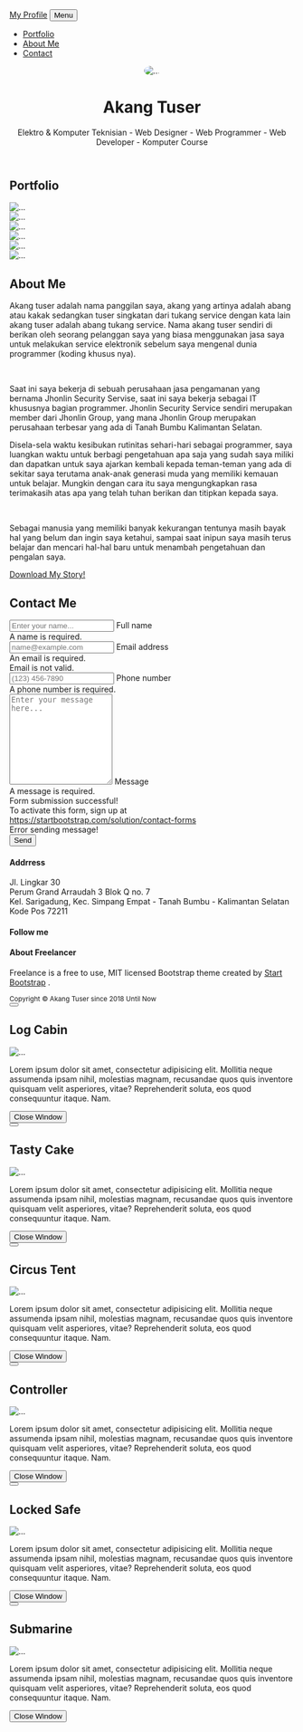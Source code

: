 <!DOCTYPE html>
<html lang="en">

<head>
    <meta charset="utf-8" />
    <meta name="viewport" content="width=device-width, initial-scale=1, shrink-to-fit=no" />
    <meta name="description" content="" />
    <meta name="author" content="" />
    <title>Akang Tuser</title>
    <!-- Favicon-->
    <link rel="icon" type="image/x-icon" href="dist/assets/favicon.ico" />
    <!-- Font Awesome icons (free version)-->
    <script src="https://use.fontawesome.com/releases/v5.15.4/js/all.js" crossorigin="anonymous"></script>
    <!-- Google fonts-->
    <link href="https://fonts.googleapis.com/css?family=Montserrat:400,700" rel="stylesheet" type="text/css" />
    <link href="https://fonts.googleapis.com/css?family=Lato:400,700,400italic,700italic" rel="stylesheet"
        type="text/css" />
    <!-- Core theme CSS (includes Bootstrap)-->
    <link href="dist/css/styles.css" rel="stylesheet" />
</head>

<body id="page-top">
    <!-- Navigation-->
    <nav class="navbar navbar-expand-lg bg-secondary text-uppercase fixed-top" id="mainNav">
        <div class="container">
            <a class="navbar-brand" href="#page-top">My Profile</a>
            <button class="navbar-toggler text-uppercase font-weight-bold bg-primary text-white rounded" type="button"
                data-bs-toggle="collapse" data-bs-target="#navbarResponsive" aria-controls="navbarResponsive"
                aria-expanded="false" aria-label="Toggle navigation">
                Menu
                <i class="fas fa-bars"></i>
            </button>
            <div class="collapse navbar-collapse" id="navbarResponsive">
                <ul class="navbar-nav ms-auto">
                    <li class="nav-item mx-0 mx-lg-1"><a class="nav-link py-3 px-0 px-lg-3 rounded"
                            href="#portfolio">Portfolio</a></li>
                    <li class="nav-item mx-0 mx-lg-1"><a class="nav-link py-3 px-0 px-lg-3 rounded" href="#about">About
                            Me</a></li>
                    <li class="nav-item mx-0 mx-lg-1"><a class="nav-link py-3 px-0 px-lg-3 rounded"
                            href="#contact">Contact</a></li>
                </ul>
            </div>
        </div>
    </nav>
    <!-- Masthead-->
    <header class="masthead bg-primary text-white text-center">
        <div class="container d-flex align-items-center flex-column">
            <!-- Masthead Avatar Image-->
            <img class="masthead-avatar mb-5" src="dist/assets/img/profile.jpeg" style="border-radius: 50%;"
                alt="..." />
            <!-- Masthead Heading-->
            <h1 class="masthead-heading text-uppercase mb-0">Akang Tuser</h1>
            <!-- Icon Divider-->
            <div class="divider-custom divider-light">
                <div class="divider-custom-line"></div>
                <div class="divider-custom-icon"><i class="fas fa-star"></i></div>
                <div class="divider-custom-line"></div>
            </div>
            <!-- Masthead Subheading-->
            <p class="masthead-subheading font-weight-light mb-0">Elektro & Komputer Teknisian - Web Designer - Web
                Programmer -
                Web Developer - Komputer Course</p>
        </div>
    </header>
    <!-- Portfolio Section-->
    <section class="page-section portfolio" id="portfolio">
        <div class="container">
            <!-- Portfolio Section Heading-->
            <h2 class="page-section-heading text-center text-uppercase text-secondary mb-0">Portfolio</h2>
            <!-- Icon Divider-->
            <div class="divider-custom">
                <div class="divider-custom-line"></div>
                <div class="divider-custom-icon"><i class="fas fa-star"></i></div>
                <div class="divider-custom-line"></div>
            </div>
            <!-- Portfolio Grid Items-->
            <div class="row justify-content-center">
                <!-- Portfolio Item 1-->
                <div class="col-md-6 col-lg-4 mb-5">
                    <div class="portfolio-item mx-auto" data-bs-toggle="modal" data-bs-target="#portfolioModal1">
                        <div
                            class="portfolio-item-caption d-flex align-items-center justify-content-center h-100 w-100">
                            <div class="portfolio-item-caption-content text-center text-white"><i
                                    class="fas fa-plus fa-3x"></i></div>
                        </div>
                        <img class="img-fluid" src="dist/assets/img/portfolio/cabin.png" alt="..." />
                    </div>
                </div>
                <!-- Portfolio Item 2-->
                <div class="col-md-6 col-lg-4 mb-5">
                    <div class="portfolio-item mx-auto" data-bs-toggle="modal" data-bs-target="#portfolioModal2">
                        <div
                            class="portfolio-item-caption d-flex align-items-center justify-content-center h-100 w-100">
                            <div class="portfolio-item-caption-content text-center text-white"><i
                                    class="fas fa-plus fa-3x"></i></div>
                        </div>
                        <img class="img-fluid" src="dist/assets/img/portfolio/cake.png" alt="..." />
                    </div>
                </div>
                <!-- Portfolio Item 3-->
                <div class="col-md-6 col-lg-4 mb-5">
                    <div class="portfolio-item mx-auto" data-bs-toggle="modal" data-bs-target="#portfolioModal3">
                        <div
                            class="portfolio-item-caption d-flex align-items-center justify-content-center h-100 w-100">
                            <div class="portfolio-item-caption-content text-center text-white"><i
                                    class="fas fa-plus fa-3x"></i></div>
                        </div>
                        <img class="img-fluid" src="dist/assets/img/portfolio/circus.png" alt="..." />
                    </div>
                </div>
                <!-- Portfolio Item 4-->
                <div class="col-md-6 col-lg-4 mb-5 mb-lg-0">
                    <div class="portfolio-item mx-auto" data-bs-toggle="modal" data-bs-target="#portfolioModal4">
                        <div
                            class="portfolio-item-caption d-flex align-items-center justify-content-center h-100 w-100">
                            <div class="portfolio-item-caption-content text-center text-white"><i
                                    class="fas fa-plus fa-3x"></i></div>
                        </div>
                        <img class="img-fluid" src="dist/assets/img/portfolio/game.png" alt="..." />
                    </div>
                </div>
                <!-- Portfolio Item 5-->
                <div class="col-md-6 col-lg-4 mb-5 mb-md-0">
                    <div class="portfolio-item mx-auto" data-bs-toggle="modal" data-bs-target="#portfolioModal5">
                        <div
                            class="portfolio-item-caption d-flex align-items-center justify-content-center h-100 w-100">
                            <div class="portfolio-item-caption-content text-center text-white"><i
                                    class="fas fa-plus fa-3x"></i></div>
                        </div>
                        <img class="img-fluid" src="dist/assets/img/portfolio/safe.png" alt="..." />
                    </div>
                </div>
                <!-- Portfolio Item 6-->
                <div class="col-md-6 col-lg-4">
                    <div class="portfolio-item mx-auto" data-bs-toggle="modal" data-bs-target="#portfolioModal6">
                        <div
                            class="portfolio-item-caption d-flex align-items-center justify-content-center h-100 w-100">
                            <div class="portfolio-item-caption-content text-center text-white"><i
                                    class="fas fa-plus fa-3x"></i></div>
                        </div>
                        <img class="img-fluid" src="dist/assets/img/portfolio/submarine.png" alt="..." />
                    </div>
                </div>
            </div>
        </div>
    </section>
    <!-- About Section-->
    <section class="page-section bg-primary text-white mb-0" id="about">
        <div class="container">
            <!-- About Section Heading-->
            <h2 class="page-section-heading text-center text-uppercase text-white">About Me</h2>
            <!-- Icon Divider-->
            <div class="divider-custom divider-light">
                <div class="divider-custom-line"></div>
                <div class="divider-custom-icon"><i class="fas fa-star"></i></div>
                <div class="divider-custom-line"></div>
            </div>
            <!-- About Section Content-->
            <div class="row">
                <div class="col-lg-4 ms-auto">
                    <p class="lead">Akang tuser adalah nama panggilan saya, akang yang artinya adalah abang atau kakak sedangkan tuser singkatan dari tukang service dengan kata lain akang tuser adalah abang tukang service. Nama akang tuser sendiri di berikan oleh seorang pelanggan saya yang biasa menggunakan jasa saya untuk melakukan service elektronik sebelum saya mengenal dunia programmer (koding khusus nya). </p>
                    <br>
                    <p class="lead">Saat ini saya bekerja di sebuah perusahaan jasa pengamanan yang bernama Jhonlin Security Servise, saat ini saya bekerja sebagai IT khususnya bagian programmer. Jhonlin Security Service sendiri merupakan member dari Jhonlin Group, yang mana Jhonlin Group merupakan perusahaan terbesar yang ada di Tanah Bumbu Kalimantan Selatan.
                    </p>
                </div>
                <div class="col-lg-4 me-auto">
                    <p class="lead">Disela-sela waktu kesibukan rutinitas sehari-hari sebagai programmer, saya luangkan waktu untuk berbagi pengetahuan apa saja yang sudah saya miliki dan dapatkan untuk saya ajarkan kembali kepada teman-teman yang ada di sekitar saya terutama anak-anak generasi muda yang memiliki kemauan untuk belajar. Mungkin dengan cara itu saya mengungkapkan rasa terimakasih atas apa yang telah tuhan berikan dan titipkan kepada saya.</p>
                    <br>
                    <p class="lead">Sebagai manusia yang memiliki banyak kekurangan tentunya masih bayak hal yang belum dan ingin saya ketahui, sampai saat inipun saya masih terus belajar dan mencari hal-hal baru untuk menambah pengetahuan dan pengalan saya.
                </div>
            </div>
            <!-- About Section Button-->
            <div class="text-center mt-4">
                <a class="btn btn-xl btn-outline-light" href="#">
                    <i class="fas fa-download me-2"></i>
                    Download My Story!
                </a>
            </div>
        </div>
    </section>
    <!-- Contact Section-->
    <section class="page-section" id="contact">
        <div class="container">
            <!-- Contact Section Heading-->
            <h2 class="page-section-heading text-center text-uppercase text-secondary mb-0">Contact Me</h2>
            <!-- Icon Divider-->
            <div class="divider-custom">
                <div class="divider-custom-line"></div>
                <div class="divider-custom-icon"><i class="fas fa-star"></i></div>
                <div class="divider-custom-line"></div>
            </div>
            <!-- Contact Section Form-->
            <div class="row justify-content-center">
                <div class="col-lg-8 col-xl-7">
                    <!-- * * * * * * * * * * * * * * *-->
                    <!-- * * SB Forms Contact Form * *-->
                    <!-- * * * * * * * * * * * * * * *-->
                    <!-- This form is pre-integrated with SB Forms.-->
                    <!-- To make this form functional, sign up at-->
                    <!-- https://startbootstrap.com/solution/contact-forms-->
                    <!-- to get an API token!-->
                    <form id="contactForm" data-sb-form-api-token="API_TOKEN">
                        <!-- Name input-->
                        <div class="form-floating mb-3">
                            <input class="form-control" id="name" type="text" placeholder="Enter your name..."
                                data-sb-validations="required" />
                            <label for="name">Full name</label>
                            <div class="invalid-feedback" data-sb-feedback="name:required">A name is required.</div>
                        </div>
                        <!-- Email address input-->
                        <div class="form-floating mb-3">
                            <input class="form-control" id="email" type="email" placeholder="name@example.com"
                                data-sb-validations="required,email" />
                            <label for="email">Email address</label>
                            <div class="invalid-feedback" data-sb-feedback="email:required">An email is required.</div>
                            <div class="invalid-feedback" data-sb-feedback="email:email">Email is not valid.</div>
                        </div>
                        <!-- Phone number input-->
                        <div class="form-floating mb-3">
                            <input class="form-control" id="phone" type="tel" placeholder="(123) 456-7890"
                                data-sb-validations="required" />
                            <label for="phone">Phone number</label>
                            <div class="invalid-feedback" data-sb-feedback="phone:required">A phone number is required.
                            </div>
                        </div>
                        <!-- Message input-->
                        <div class="form-floating mb-3">
                            <textarea class="form-control" id="message" type="text"
                                placeholder="Enter your message here..." style="height: 10rem"
                                data-sb-validations="required"></textarea>
                            <label for="message">Message</label>
                            <div class="invalid-feedback" data-sb-feedback="message:required">A message is required.
                            </div>
                        </div>
                        <!-- Submit success message-->
                        <!---->
                        <!-- This is what your users will see when the form-->
                        <!-- has successfully submitted-->
                        <div class="d-none" id="submitSuccessMessage">
                            <div class="text-center mb-3">
                                <div class="fw-bolder">Form submission successful!</div>
                                To activate this form, sign up at
                                <br />
                                <a
                                    href="https://startbootstrap.com/solution/contact-forms">https://startbootstrap.com/solution/contact-forms</a>
                            </div>
                        </div>
                        <!-- Submit error message-->
                        <!---->
                        <!-- This is what your users will see when there is-->
                        <!-- an error submitting the form-->
                        <div class="d-none" id="submitErrorMessage">
                            <div class="text-center text-danger mb-3">Error sending message!</div>
                        </div>
                        <!-- Submit Button-->
                        <button class="btn btn-primary btn-xl disabled" id="submitButton" type="submit">Send</button>
                    </form>
                </div>
            </div>
        </div>
    </section>
    <!-- Footer-->
    <footer class="footer text-center">
        <div class="container">
            <div class="row">
                <!-- Footer Location-->
                <div class="col-lg-4 mb-5 mb-lg-0">
                    <h4 class="text-uppercase mb-4">Addrress</h4>
                    <p class="lead mb-0">
                        Jl. Lingkar 30
                        <br />
                        Perum Grand Arraudah 3 Blok Q no. 7
                        <br />
                        Kel. Sarigadung, Kec. Simpang Empat - Tanah Bumbu - Kalimantan Selatan
                        <br />
                        Kode Pos 72211
                    </p>
                </div>
                <!-- Footer Social Icons-->
                <div class="col-lg-4 mb-5 mb-lg-0">
                    <h4 class="text-uppercase mb-4">Follow me</h4>
                    <a class="btn btn-outline-light btn-social mx-1" href="index.html"><i
                            class="fab fa-fw fa-facebook-f"></i></a>
                    <a class="btn btn-outline-light btn-social mx-1" href="index.html"><i
                            class="fab fa-fw fa-instagram"></i></a>
                    <a class="btn btn-outline-light btn-social mx-1" href="index.html"><i
                            class="fab fa-fw fa-whatsapp"></i></a>
                    <a class="btn btn-outline-light btn-social mx-1" href="index.html"><i
                            class="fab fa-fw fa-twitter"></i></a>
                    <a class="btn btn-outline-light btn-social mx-1" href="index.html"><i
                            class="fab fa-fw fa-linkedin-in"></i></a>
                    <a class="btn btn-outline-light btn-social mx-1" href="index.html"><i
                            class="fab fa-fw fa-dribbble"></i></a>
                    <a class="btn btn-outline-light btn-social mx-1" href="index.html"><i
                            class="fab fa-fw fa-github"></i></a>
                    <a class="btn btn-outline-light btn-social mx-1" href="index.html"><i
                            class="fab fa-fw fa-google-plus"></i></a>
                </div>
                <!-- Footer About Text-->
                <div class="col-lg-4">
                    <h4 class="text-uppercase mb-4">About Freelancer</h4>
                    <p class="lead mb-0">
                        Freelance is a free to use, MIT licensed Bootstrap theme created by
                        <a href="http://startbootstrap.com">Start Bootstrap</a>
                        .
                    </p>
                </div>
            </div>
        </div>
    </footer>
    <!-- Copyright Section-->
    <div class="copyright py-4 text-center text-white">
        <div class="container"><small>Copyright &copy; Akang Tuser since 2018 Until Now</small></div>
    </div>
    <!-- Portfolio Modals-->
    <!-- Portfolio Modal 1-->
    <div class="portfolio-modal modal fade" id="portfolioModal1" tabindex="-1" aria-labelledby="portfolioModal1"
        aria-hidden="true">
        <div class="modal-dialog modal-xl">
            <div class="modal-content">
                <div class="modal-header border-0"><button class="btn-close" type="button" data-bs-dismiss="modal"
                        aria-label="Close"></button></div>
                <div class="modal-body text-center pb-5">
                    <div class="container">
                        <div class="row justify-content-center">
                            <div class="col-lg-8">
                                <!-- Portfolio Modal - Title-->
                                <h2 class="portfolio-modal-title text-secondary text-uppercase mb-0">Log Cabin</h2>
                                <!-- Icon Divider-->
                                <div class="divider-custom">
                                    <div class="divider-custom-line"></div>
                                    <div class="divider-custom-icon"><i class="fas fa-star"></i></div>
                                    <div class="divider-custom-line"></div>
                                </div>
                                <!-- Portfolio Modal - Image-->
                                <img class="img-fluid rounded mb-5" src="dist/assets/img/portfolio/cabin.png"
                                    alt="..." />
                                <!-- Portfolio Modal - Text-->
                                <p class="mb-4">Lorem ipsum dolor sit amet, consectetur adipisicing elit. Mollitia neque
                                    assumenda ipsam nihil, molestias magnam, recusandae quos quis inventore quisquam
                                    velit asperiores, vitae? Reprehenderit soluta, eos quod consequuntur itaque. Nam.
                                </p>
                                <button class="btn btn-primary" href="index.html" data-bs-dismiss="modal">
                                    <i class="fas fa-times fa-fw"></i>
                                    Close Window
                                </button>
                            </div>
                        </div>
                    </div>
                </div>
            </div>
        </div>
    </div>
    <!-- Portfolio Modal 2-->
    <div class="portfolio-modal modal fade" id="portfolioModal2" tabindex="-1" aria-labelledby="portfolioModal2"
        aria-hidden="true">
        <div class="modal-dialog modal-xl">
            <div class="modal-content">
                <div class="modal-header border-0"><button class="btn-close" type="button" data-bs-dismiss="modal"
                        aria-label="Close"></button></div>
                <div class="modal-body text-center pb-5">
                    <div class="container">
                        <div class="row justify-content-center">
                            <div class="col-lg-8">
                                <!-- Portfolio Modal - Title-->
                                <h2 class="portfolio-modal-title text-secondary text-uppercase mb-0">Tasty Cake</h2>
                                <!-- Icon Divider-->
                                <div class="divider-custom">
                                    <div class="divider-custom-line"></div>
                                    <div class="divider-custom-icon"><i class="fas fa-star"></i></div>
                                    <div class="divider-custom-line"></div>
                                </div>
                                <!-- Portfolio Modal - Image-->
                                <img class="img-fluid rounded mb-5" src="dist/assets/img/portfolio/cake.png"
                                    alt="..." />
                                <!-- Portfolio Modal - Text-->
                                <p class="mb-4">Lorem ipsum dolor sit amet, consectetur adipisicing elit. Mollitia neque
                                    assumenda ipsam nihil, molestias magnam, recusandae quos quis inventore quisquam
                                    velit asperiores, vitae? Reprehenderit soluta, eos quod consequuntur itaque. Nam.
                                </p>
                                <button class="btn btn-primary" href="index.html" data-bs-dismiss="modal">
                                    <i class="fas fa-times fa-fw"></i>
                                    Close Window
                                </button>
                            </div>
                        </div>
                    </div>
                </div>
            </div>
        </div>
    </div>
    <!-- Portfolio Modal 3-->
    <div class="portfolio-modal modal fade" id="portfolioModal3" tabindex="-1" aria-labelledby="portfolioModal3"
        aria-hidden="true">
        <div class="modal-dialog modal-xl">
            <div class="modal-content">
                <div class="modal-header border-0"><button class="btn-close" type="button" data-bs-dismiss="modal"
                        aria-label="Close"></button></div>
                <div class="modal-body text-center pb-5">
                    <div class="container">
                        <div class="row justify-content-center">
                            <div class="col-lg-8">
                                <!-- Portfolio Modal - Title-->
                                <h2 class="portfolio-modal-title text-secondary text-uppercase mb-0">Circus Tent</h2>
                                <!-- Icon Divider-->
                                <div class="divider-custom">
                                    <div class="divider-custom-line"></div>
                                    <div class="divider-custom-icon"><i class="fas fa-star"></i></div>
                                    <div class="divider-custom-line"></div>
                                </div>
                                <!-- Portfolio Modal - Image-->
                                <img class="img-fluid rounded mb-5" src="dist/assets/img/portfolio/circus.png"
                                    alt="..." />
                                <!-- Portfolio Modal - Text-->
                                <p class="mb-4">Lorem ipsum dolor sit amet, consectetur adipisicing elit. Mollitia neque
                                    assumenda ipsam nihil, molestias magnam, recusandae quos quis inventore quisquam
                                    velit asperiores, vitae? Reprehenderit soluta, eos quod consequuntur itaque. Nam.
                                </p>
                                <button class="btn btn-primary" href="index.html" data-bs-dismiss="modal">
                                    <i class="fas fa-times fa-fw"></i>
                                    Close Window
                                </button>
                            </div>
                        </div>
                    </div>
                </div>
            </div>
        </div>
    </div>
    <!-- Portfolio Modal 4-->
    <div class="portfolio-modal modal fade" id="portfolioModal4" tabindex="-1" aria-labelledby="portfolioModal4"
        aria-hidden="true">
        <div class="modal-dialog modal-xl">
            <div class="modal-content">
                <div class="modal-header border-0"><button class="btn-close" type="button" data-bs-dismiss="modal"
                        aria-label="Close"></button></div>
                <div class="modal-body text-center pb-5">
                    <div class="container">
                        <div class="row justify-content-center">
                            <div class="col-lg-8">
                                <!-- Portfolio Modal - Title-->
                                <h2 class="portfolio-modal-title text-secondary text-uppercase mb-0">Controller</h2>
                                <!-- Icon Divider-->
                                <div class="divider-custom">
                                    <div class="divider-custom-line"></div>
                                    <div class="divider-custom-icon"><i class="fas fa-star"></i></div>
                                    <div class="divider-custom-line"></div>
                                </div>
                                <!-- Portfolio Modal - Image-->
                                <img class="img-fluid rounded mb-5" src="dist/assets/img/portfolio/game.png"
                                    alt="..." />
                                <!-- Portfolio Modal - Text-->
                                <p class="mb-4">Lorem ipsum dolor sit amet, consectetur adipisicing elit. Mollitia neque
                                    assumenda ipsam nihil, molestias magnam, recusandae quos quis inventore quisquam
                                    velit asperiores, vitae? Reprehenderit soluta, eos quod consequuntur itaque. Nam.
                                </p>
                                <button class="btn btn-primary" href="index.html" data-bs-dismiss="modal">
                                    <i class="fas fa-times fa-fw"></i>
                                    Close Window
                                </button>
                            </div>
                        </div>
                    </div>
                </div>
            </div>
        </div>
    </div>
    <!-- Portfolio Modal 5-->
    <div class="portfolio-modal modal fade" id="portfolioModal5" tabindex="-1" aria-labelledby="portfolioModal5"
        aria-hidden="true">
        <div class="modal-dialog modal-xl">
            <div class="modal-content">
                <div class="modal-header border-0"><button class="btn-close" type="button" data-bs-dismiss="modal"
                        aria-label="Close"></button></div>
                <div class="modal-body text-center pb-5">
                    <div class="container">
                        <div class="row justify-content-center">
                            <div class="col-lg-8">
                                <!-- Portfolio Modal - Title-->
                                <h2 class="portfolio-modal-title text-secondary text-uppercase mb-0">Locked Safe</h2>
                                <!-- Icon Divider-->
                                <div class="divider-custom">
                                    <div class="divider-custom-line"></div>
                                    <div class="divider-custom-icon"><i class="fas fa-star"></i></div>
                                    <div class="divider-custom-line"></div>
                                </div>
                                <!-- Portfolio Modal - Image-->
                                <img class="img-fluid rounded mb-5" src="dist/assets/img/portfolio/safe.png"
                                    alt="..." />
                                <!-- Portfolio Modal - Text-->
                                <p class="mb-4">Lorem ipsum dolor sit amet, consectetur adipisicing elit. Mollitia neque
                                    assumenda ipsam nihil, molestias magnam, recusandae quos quis inventore quisquam
                                    velit asperiores, vitae? Reprehenderit soluta, eos quod consequuntur itaque. Nam.
                                </p>
                                <button class="btn btn-primary" href="index.html" data-bs-dismiss="modal">
                                    <i class="fas fa-times fa-fw"></i>
                                    Close Window
                                </button>
                            </div>
                        </div>
                    </div>
                </div>
            </div>
        </div>
    </div>
    <!-- Portfolio Modal 6-->
    <div class="portfolio-modal modal fade" id="portfolioModal6" tabindex="-1" aria-labelledby="portfolioModal6"
        aria-hidden="true">
        <div class="modal-dialog modal-xl">
            <div class="modal-content">
                <div class="modal-header border-0"><button class="btn-close" type="button" data-bs-dismiss="modal"
                        aria-label="Close"></button></div>
                <div class="modal-body text-center pb-5">
                    <div class="container">
                        <div class="row justify-content-center">
                            <div class="col-lg-8">
                                <!-- Portfolio Modal - Title-->
                                <h2 class="portfolio-modal-title text-secondary text-uppercase mb-0">Submarine</h2>
                                <!-- Icon Divider-->
                                <div class="divider-custom">
                                    <div class="divider-custom-line"></div>
                                    <div class="divider-custom-icon"><i class="fas fa-star"></i></div>
                                    <div class="divider-custom-line"></div>
                                </div>
                                <!-- Portfolio Modal - Image-->
                                <img class="img-fluid rounded mb-5" src="dist/assets/img/portfolio/submarine.png"
                                    alt="..." />
                                <!-- Portfolio Modal - Text-->
                                <p class="mb-4">Lorem ipsum dolor sit amet, consectetur adipisicing elit. Mollitia neque
                                    assumenda ipsam nihil, molestias magnam, recusandae quos quis inventore quisquam
                                    velit asperiores, vitae? Reprehenderit soluta, eos quod consequuntur itaque. Nam.
                                </p>
                                <button class="btn btn-primary" href="index.html" data-bs-dismiss="modal">
                                    <i class="fas fa-times fa-fw"></i>
                                    Close Window
                                </button>
                            </div>
                        </div>
                    </div>
                </div>
            </div>
        </div>
    </div>
    <!-- Bootstrap core JS-->
    <script src="https://cdn.jsdelivr.net/npm/bootstrap@5.1.3/dist/js/bootstrap.bundle.min.js"></script>
    <!-- Core theme JS-->
    <script src="js/scripts.js"></script>
    <!-- * * * * * * * * * * * * * * * * * * * * * * * * * * * * * * * * * * * * * * * *-->
    <!-- * *                               SB Forms JS                               * *-->
    <!-- * * Activate your form at https://startbootstrap.com/solution/contact-forms * *-->
    <!-- * * * * * * * * * * * * * * * * * * * * * * * * * * * * * * * * * * * * * * * *-->
    <script src="https://cdn.startbootstrap.com/sb-forms-latest.js"></script>
</body>

</html>
